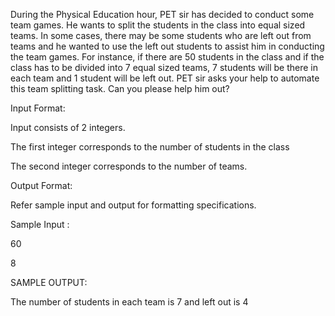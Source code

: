 During the Physical Education hour, PET sir has decided to conduct some team games. He wants to split the students in the class into equal sized teams. In some cases, there may be some students who are left out from teams and he wanted to use the left out students to assist him in conducting the team games. For instance, if there are 50 students in the class and if the class has to be divided into 7 equal sized teams, 7 students will be there in each team and 1 student will be left out. PET sir asks your help to automate this team splitting task. Can you please help him out? 

Input Format: 

Input consists of 2 integers. 

The first integer corresponds to the number of students in the class 

The second integer corresponds to the number of teams. 

Output Format: 

Refer sample input and output for formatting specifications.

Sample Input :

60 

8

SAMPLE OUTPUT:

The number of students in each team is 7 and left out is 4
